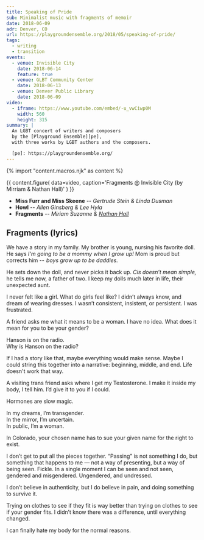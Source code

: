 ```yaml
---
title: Speaking of Pride
sub: Minimalist music with fragments of memoir
date: 2018-06-09
adr: Denver, CO
url: https://playgroundensemble.org/2018/05/speaking-of-pride/
tags:
  - writing
  - transition
events:
  - venue: Invisible City
    date: 2018-06-14
    feature: true
  - venue: GLBT Community Center
    date: 2018-06-13
  - venue: Denver Public Library
    date: 2018-06-09
video:
  - iframe: https://www.youtube.com/embed/-u_vwCiwp0M
    width: 560
    height: 315
summary: |
  An LGBT concert of writers and composers
  by the [Playground Ensemble][pe],
  with three works by LGBT authors and the composers.

  [pe]: https://playgroundensemble.org/
---
```


{% import "content.macros.njk" as content %}

{{ content.figure(
  data=video,
  caption='Fragments @ Invisible City (by Mirriam & Nathan Hall)'
) }}

- **Miss Furr and Miss Skeene** --
  *Gertrude Stein & Linda Dusman*
- **Howl** --
  *Allen Ginsberg & Lee Hyla*
- **Fragments** --
  *Miriam Suzanne & [Nathan Hall](https://nathan-hall.net/)*

## Fragments (lyrics)

We have a story in my family.
My brother is young,
nursing his favorite doll.
He says *I'm going to be a mommy when I grow up!*
Mom is proud but corrects him --
 *boys grow up to be daddies.*

He sets down the doll,
and never picks it back up.
*Cis doesn’t mean simple,*
he tells me now,
a father of two.
I keep my dolls much later in life,
their unexpected aunt.

I never felt like a girl.
What do girls feel like?
I didn’t always know,
and dream of wearing dresses.
I wasn’t consistent, insistent, or persistent.
I was frustrated.

A friend asks me what it means to be a woman.
I have no idea.
What does it mean for you to be your gender?

Hanson is on the radio. \
Why is Hanson on the radio?

If I had a story like that,
maybe everything would make sense.
Maybe I could string this together into a narrative:
beginning, middle, and end.
Life doesn't work that way.

A visiting trans friend asks where I get my Testosterone.
I make it inside my body, I tell him.
I’d give it to you if I could.

Hormones are slow magic.

In my dreams, I’m transgender. \
In the mirror, I’m uncertain. \
In public, I’m a woman.

In Colorado,
your chosen name
has to sue your given name
for the right to exist.

I don’t get to put all the pieces together.
“Passing” is not something I do,
but something that happens to me —
not a way of presenting,
but a way of being seen.
Fickle.
In a single moment I can be seen and not seen,
gendered and misgendered.
Ungendered, and undressed.

I don’t believe in authenticity,
but I do believe in pain,
and doing something to survive it.

Trying on clothes to see if they fit
is way better than trying on clothes to see if your gender fits.
I didn’t know there was a difference,
until everything changed.

I can finally hate my body for the normal reasons.
